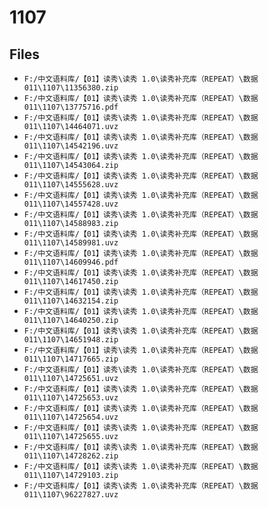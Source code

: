 # 1107

## Files

- `F:/中文语料库/【01】读秀\读秀 1.0\读秀补充库（REPEAT）\数据011\1107\11356380.zip`
- `F:/中文语料库/【01】读秀\读秀 1.0\读秀补充库（REPEAT）\数据011\1107\13775716.pdf`
- `F:/中文语料库/【01】读秀\读秀 1.0\读秀补充库（REPEAT）\数据011\1107\14464071.uvz`
- `F:/中文语料库/【01】读秀\读秀 1.0\读秀补充库（REPEAT）\数据011\1107\14542196.uvz`
- `F:/中文语料库/【01】读秀\读秀 1.0\读秀补充库（REPEAT）\数据011\1107\14543064.zip`
- `F:/中文语料库/【01】读秀\读秀 1.0\读秀补充库（REPEAT）\数据011\1107\14555628.uvz`
- `F:/中文语料库/【01】读秀\读秀 1.0\读秀补充库（REPEAT）\数据011\1107\14557428.uvz`
- `F:/中文语料库/【01】读秀\读秀 1.0\读秀补充库（REPEAT）\数据011\1107\14588983.zip`
- `F:/中文语料库/【01】读秀\读秀 1.0\读秀补充库（REPEAT）\数据011\1107\14589981.uvz`
- `F:/中文语料库/【01】读秀\读秀 1.0\读秀补充库（REPEAT）\数据011\1107\14609946.pdf`
- `F:/中文语料库/【01】读秀\读秀 1.0\读秀补充库（REPEAT）\数据011\1107\14617450.zip`
- `F:/中文语料库/【01】读秀\读秀 1.0\读秀补充库（REPEAT）\数据011\1107\14632154.zip`
- `F:/中文语料库/【01】读秀\读秀 1.0\读秀补充库（REPEAT）\数据011\1107\14640250.zip`
- `F:/中文语料库/【01】读秀\读秀 1.0\读秀补充库（REPEAT）\数据011\1107\14651948.zip`
- `F:/中文语料库/【01】读秀\读秀 1.0\读秀补充库（REPEAT）\数据011\1107\14717665.zip`
- `F:/中文语料库/【01】读秀\读秀 1.0\读秀补充库（REPEAT）\数据011\1107\14725651.uvz`
- `F:/中文语料库/【01】读秀\读秀 1.0\读秀补充库（REPEAT）\数据011\1107\14725653.uvz`
- `F:/中文语料库/【01】读秀\读秀 1.0\读秀补充库（REPEAT）\数据011\1107\14725654.uvz`
- `F:/中文语料库/【01】读秀\读秀 1.0\读秀补充库（REPEAT）\数据011\1107\14725655.uvz`
- `F:/中文语料库/【01】读秀\读秀 1.0\读秀补充库（REPEAT）\数据011\1107\14728262.zip`
- `F:/中文语料库/【01】读秀\读秀 1.0\读秀补充库（REPEAT）\数据011\1107\14729103.zip`
- `F:/中文语料库/【01】读秀\读秀 1.0\读秀补充库（REPEAT）\数据011\1107\96227827.uvz`
